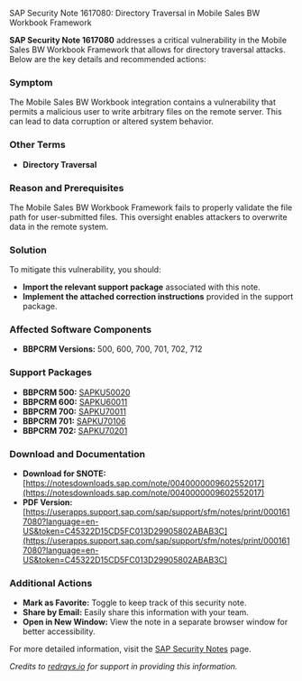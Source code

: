 SAP Security Note 1617080: Directory Traversal in Mobile Sales BW Workbook Framework

**SAP Security Note 1617080** addresses a critical vulnerability in the Mobile Sales BW Workbook Framework that allows for directory traversal attacks. Below are the key details and recommended actions:

### **Symptom**
The Mobile Sales BW Workbook integration contains a vulnerability that permits a malicious user to write arbitrary files on the remote server. This can lead to data corruption or altered system behavior.

### **Other Terms**
- **Directory Traversal**

### **Reason and Prerequisites**
The Mobile Sales BW Workbook Framework fails to properly validate the file path for user-submitted files. This oversight enables attackers to overwrite data in the remote system.

### **Solution**
To mitigate this vulnerability, you should:
- **Import the relevant support package** associated with this note.
- **Implement the attached correction instructions** provided in the support package.

### **Affected Software Components**
- **BBPCRM Versions:** 500, 600, 700, 701, 702, 712

### **Support Packages**
- **BBPCRM 500:** [SAPKU50020](https://me.sap.com/supportpackage/SAPKU50020)
- **BBPCRM 600:** [SAPKU60011](https://me.sap.com/supportpackage/SAPKU60011)
- **BBPCRM 700:** [SAPKU70011](https://me.sap.com/supportpackage/SAPKU70011)
- **BBPCRM 701:** [SAPKU70106](https://me.sap.com/supportpackage/SAPKU70106)
- **BBPCRM 702:** [SAPKU70201](https://me.sap.com/supportpackage/SAPKU70201)

### **Download and Documentation**
- **Download for SNOTE:** [https://notesdownloads.sap.com/note/0040000009602552017](https://notesdownloads.sap.com/note/0040000009602552017)
- **PDF Version:** [https://userapps.support.sap.com/sap/support/sfm/notes/print/0001617080?language=en-US&token=C45322D15CD5FC013D29905802ABAB3C](https://userapps.support.sap.com/sap/support/sfm/notes/print/0001617080?language=en-US&token=C45322D15CD5FC013D29905802ABAB3C)

### **Additional Actions**
- **Mark as Favorite:** Toggle to keep track of this security note.
- **Share by Email:** Easily share this information with your team.
- **Open in New Window:** View the note in a separate browser window for better accessibility.

For more detailed information, visit the [SAP Security Notes](https://me.sap.com/servicessupport/knowledge/0001617080) page.

*Credits to [redrays.io](https://redrays.io) for support in providing this information.*
